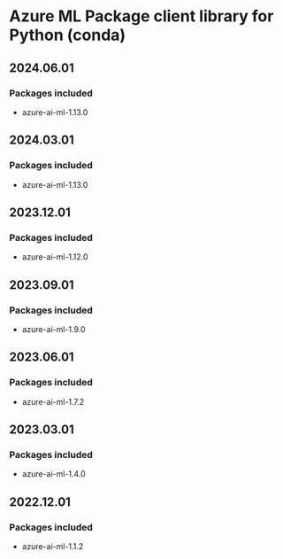 # Azure ML Package client library for Python (conda)

## 2024.06.01

### Packages included

- azure-ai-ml-1.13.0

## 2024.03.01

### Packages included

- azure-ai-ml-1.13.0

## 2023.12.01

### Packages included

- azure-ai-ml-1.12.0

## 2023.09.01

### Packages included

- azure-ai-ml-1.9.0

## 2023.06.01

### Packages included

- azure-ai-ml-1.7.2

## 2023.03.01

### Packages included

- azure-ai-ml-1.4.0

## 2022.12.01

### Packages included

- azure-ai-ml-1.1.2
